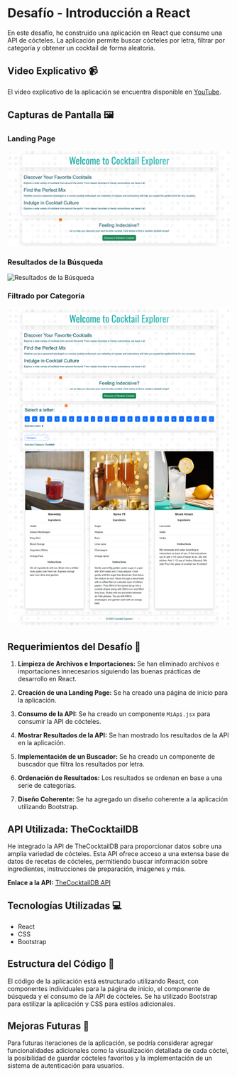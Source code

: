 # Desafío - Introducción a React

En este desafío, he construido una aplicación en React que consume una API de cócteles. La aplicación permite buscar cócteles por letra, filtrar por categoría y obtener un cocktail de forma aleatoria.

## Video Explicativo 📹

El video explicativo de la aplicación se encuentra disponible en [YouTube](https://www.youtube.com/watch?v=5kuTT64pH-k).

## Capturas de Pantalla 🖼️

### Landing Page
![Landing Page](./screenshot-landing.png)

### Resultados de la Búsqueda
![Resultados de la Búsqueda](./screenshot-results.png)

### Filtrado por Categoría
![Filtrado por Categoría](./screenshot-category.png)

## Requerimientos del Desafío 🎯

1. **Limpieza de Archivos e Importaciones:** Se han eliminado archivos e importaciones innecesarios siguiendo las buenas prácticas de desarrollo en React.

2. **Creación de una Landing Page:** Se ha creado una página de inicio para la aplicación.

3. **Consumo de la API:** Se ha creado un componente `MiApi.jsx` para consumir la API de cócteles.

4. **Mostrar Resultados de la API:** Se han mostrado los resultados de la API en la aplicación.

5. **Implementación de un Buscador:** Se ha creado un componente de buscador que filtra los resultados por letra.

6. **Ordenación de Resultados:** Los resultados se ordenan en base a una serie de categorías.

7. **Diseño Coherente:** Se ha agregado un diseño coherente a la aplicación utilizando Bootstrap.

## API Utilizada: TheCocktailDB

He integrado la API de TheCocktailDB para proporcionar datos sobre una amplia variedad de cócteles. Esta API ofrece acceso a una extensa base de datos de recetas de cócteles, permitiendo buscar información sobre ingredientes, instrucciones de preparación, imágenes y más.

**Enlace a la API:** [TheCocktailDB API](https://www.thecocktaildb.com/api.php)

## Tecnologías Utilizadas 💻

- React
- CSS
- Bootstrap

## Estructura del Código 🧱

El código de la aplicación está estructurado utilizando React, con componentes individuales para la página de inicio, el componente de búsqueda y el consumo de la API de cócteles. Se ha utilizado Bootstrap para estilizar la aplicación y CSS para estilos adicionales.

## Mejoras Futuras 🚀

Para futuras iteraciones de la aplicación, se podría considerar agregar funcionalidades adicionales como la visualización detallada de cada cóctel, la posibilidad de guardar cócteles favoritos y la implementación de un sistema de autenticación para usuarios.